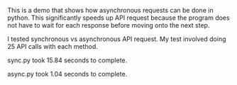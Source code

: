 This is a demo that shows how asynchronous requests can be done in python. This significantly speeds up API request because the program does not have to wait for each response before moving onto the next step.

I tested synchronous vs asynchronous API request.
My test involved doing 25 API calls with each method.

sync.py took 15.84 seconds to complete.

async.py took 1.04 seconds to complete.